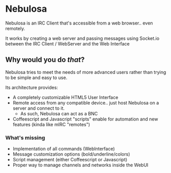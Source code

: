 # Nebulosa

Nebulosa is an IRC Client that's accessible from a web browser.. even remotely.

It works by creating a web server and passing messages using Socket.io between the IRC Client / WebServer and the Web Interface

## Why would you do *that*?

Nebulosa tries to meet the needs of more advanced users rather than trying to be simple and easy to use.

Its architecture provides:

- A completely customizable HTML5 User Interface
- Remote access from any compatible device.. just host Nebulosa on a server and connect to it.
  - As such, Nebulosa can act as a BNC
- Coffeescript and Javascript "scripts" enable for automation and new features (kinda like mIRC "remotes")

### What's missing

- Implementation of all commands (WebInterface)
- Message customization options (bold/underline/colors)
- Script management (either Coffeescript or Javascript)
- Proper way to manage channels and networks inside the WebUI